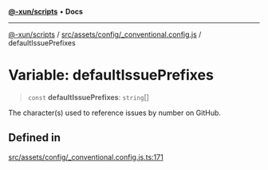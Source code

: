 [**@-xun/scripts**](../../../../../README.md) • **Docs**

***

[@-xun/scripts](../../../../../README.md) / [src/assets/config/\_conventional.config.js](../README.md) / defaultIssuePrefixes

# Variable: defaultIssuePrefixes

> `const` **defaultIssuePrefixes**: `string`[]

The character(s) used to reference issues by number on GitHub.

## Defined in

[src/assets/config/\_conventional.config.js.ts:171](https://github.com/Xunnamius/xscripts/blob/4fd96d6123f1ac889c89848efd750e2454f43e43/src/assets/config/_conventional.config.js.ts#L171)
